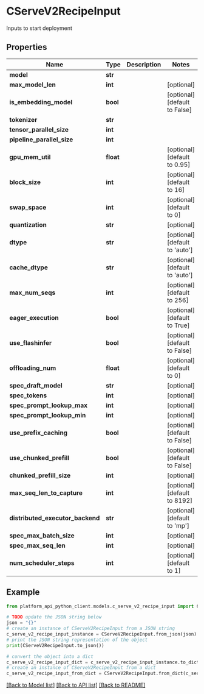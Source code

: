 # CServeV2RecipeInput

Inputs to start deployment

## Properties

Name | Type | Description | Notes
------------ | ------------- | ------------- | -------------
**model** | **str** |  | 
**max_model_len** | **int** |  | [optional] 
**is_embedding_model** | **bool** |  | [optional] [default to False]
**tokenizer** | **str** |  | 
**tensor_parallel_size** | **int** |  | 
**pipeline_parallel_size** | **int** |  | 
**gpu_mem_util** | **float** |  | [optional] [default to 0.95]
**block_size** | **int** |  | [optional] [default to 16]
**swap_space** | **int** |  | [optional] [default to 0]
**quantization** | **str** |  | [optional] 
**dtype** | **str** |  | [optional] [default to 'auto']
**cache_dtype** | **str** |  | [optional] [default to 'auto']
**max_num_seqs** | **int** |  | [optional] [default to 256]
**eager_execution** | **bool** |  | [optional] [default to True]
**use_flashinfer** | **bool** |  | [optional] [default to False]
**offloading_num** | **float** |  | [optional] [default to 0]
**spec_draft_model** | **str** |  | [optional] 
**spec_tokens** | **int** |  | [optional] 
**spec_prompt_lookup_max** | **int** |  | [optional] 
**spec_prompt_lookup_min** | **int** |  | [optional] 
**use_prefix_caching** | **bool** |  | [optional] [default to False]
**use_chunked_prefill** | **bool** |  | [optional] [default to False]
**chunked_prefill_size** | **int** |  | [optional] 
**max_seq_len_to_capture** | **int** |  | [optional] [default to 8192]
**distributed_executor_backend** | **str** |  | [optional] [default to 'mp']
**spec_max_batch_size** | **int** |  | [optional] 
**spec_max_seq_len** | **int** |  | [optional] 
**num_scheduler_steps** | **int** |  | [optional] [default to 1]

## Example

```python
from platform_api_python_client.models.c_serve_v2_recipe_input import CServeV2RecipeInput

# TODO update the JSON string below
json = "{}"
# create an instance of CServeV2RecipeInput from a JSON string
c_serve_v2_recipe_input_instance = CServeV2RecipeInput.from_json(json)
# print the JSON string representation of the object
print(CServeV2RecipeInput.to_json())

# convert the object into a dict
c_serve_v2_recipe_input_dict = c_serve_v2_recipe_input_instance.to_dict()
# create an instance of CServeV2RecipeInput from a dict
c_serve_v2_recipe_input_from_dict = CServeV2RecipeInput.from_dict(c_serve_v2_recipe_input_dict)
```
[[Back to Model list]](../README.md#documentation-for-models) [[Back to API list]](../README.md#documentation-for-api-endpoints) [[Back to README]](../README.md)


